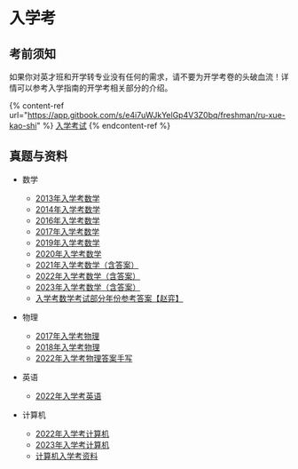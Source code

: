 # 入学考

## 考前须知

如果你对英才班和开学转专业没有任何的需求，请不要为开学考卷的头破血流！详情可以参考入学指南的开学考相关部分的介绍。

{% content-ref url="https://app.gitbook.com/s/e4i7uWJkYelGp4V3Z0bq/freshman/ru-xue-kao-shi" %}
[入学考试](https://app.gitbook.com/s/e4i7uWJkYelGp4V3Z0bq/freshman/ru-xue-kao-shi)
{% endcontent-ref %}

## 真题与资料

* 数学
  * [2013年入学考数学](https://easylink.cc/ghqimy)
  * [2014年入学考数学](https://easylink.cc/2nv90h)
  * [2016年入学考数学](https://easylink.cc/tlj524)
  * [2017年入学考数学](https://easylink.cc/tqqijg)
  * [2019年入学考数学](https://easylink.cc/32a2m4)
  * [2020年入学考数学](https://easylink.cc/hgvv05)
  * [2021年入学考数学（含答](https://easylink.cc/gh0uv1)[案](https://easylink.cc/gh0uv1)[）](https://easylink.cc/gh0uv1)
  * [2022年入学考数学（含答案）](https://easylink.cc/fmi7hk)
  * [2023年入学考数学（含答案）](https://easylink.cc/5zf2s)
  * [入学考数学考试部分年份参考答案【赵弈】](https://easylink.cc/4n0w6e)
* 物理
  * [2017年入学考物理](https://easylink.cc/i9ufas)
  * [2018年入学考物理](https://easylink.cc/l2x848)
  * [2022年入学考物理答案手写](https://easylink.cc/mgh2yn)
* 英语
  * [2022年入学考英语](https://easylink.cc/6ahamh)
*   计算机

    * [2022年入学考计算机](https://easylink.cc/witlr)
    * [2023年入学考计算机](https://easylink.cc/2udfn3)
    * [计算机入学考资料](https://easylink.cc/q4k5vx)

